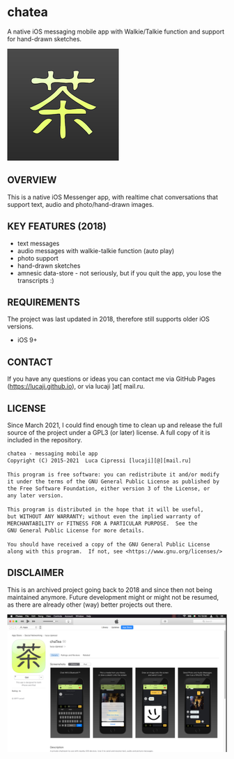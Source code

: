 # chatea

A native iOS messaging mobile app with Walkie/Talkie function and support for hand-drawn sketches.

![chatea logo](Screenshots/chatea_logo256.png)

## OVERVIEW

This is a native iOS Messenger app, with realtime chat conversations that support text, audio and photo/hand-drawn images.


## KEY FEATURES (2018)

- text messages
- audio messages with walkie-talkie function (auto play)
- photo support
- hand-drawn sketches
- amnesic data-store - not seriously, but if you quit the app, you lose the transcripts :)

## REQUIREMENTS

The project was last updated in 2018, therefore still supports older iOS versions.

- iOS 9+

## CONTACT

If you have any questions or ideas you can contact me via GitHub Pages (https://lucaji.github.io), or via lucaji  ]at[  mail.ru.

## LICENSE

Since March 2021, I could find enough time to clean up and release the full source of the project under a GPL3 (or later) license. A full copy of it is included in the repository.

    chatea - messaging mobile app
    Copyright (C) 2015-2021  Luca Cipressi [lucaji][@][mail.ru]

    This program is free software: you can redistribute it and/or modify
    it under the terms of the GNU General Public License as published by
    the Free Software Foundation, either version 3 of the License, or
    any later version.

    This program is distributed in the hope that it will be useful,
    but WITHOUT ANY WARRANTY; without even the implied warranty of
    MERCHANTABILITY or FITNESS FOR A PARTICULAR PURPOSE.  See the
    GNU General Public License for more details.

    You should have received a copy of the GNU General Public License
    along with this program.  If not, see <https://www.gnu.org/licenses/>
    

## DISCLAIMER

This is an archived project going back to 2018 and since then not being maintained anymore. Future development might or might not be resumed, as there are already other (way) better projects out there.

![chatea logo](Screenshots/chatea_AppStore2017.png)
